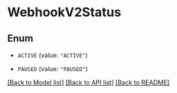 # WebhookV2Status

## Enum


* `ACTIVE` (value: `"ACTIVE"`)

* `PAUSED` (value: `"PAUSED"`)


[[Back to Model list]](../README.md#documentation-for-models) [[Back to API list]](../README.md#documentation-for-api-endpoints) [[Back to README]](../README.md)


